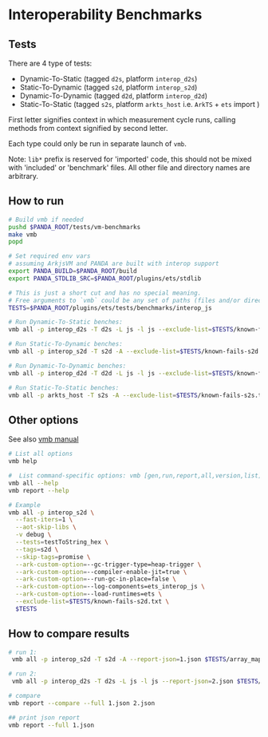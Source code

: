 # Interoperability Benchmarks

## Tests

There are 4 type of tests:

- Dynamic-To-Static (tagged `d2s`, platform `interop_d2s`)
- Static-To-Dynamic (tagged `s2d`, platform `interop_s2d`)
- Dynamic-To-Dynamic (tagged `d2d`, platform `interop_d2d`)
- Static-To-Static (tagged `s2s`, platform `arkts_host` i.e. `ArkTS` + `ets` import )

First letter signifies context in which measurement cycle runs,
calling methods from context signified by second letter.

Each type could only be run in separate launch of `vmb`.

Note: `lib*` prefix is reserved for 'imported' code,
this should not be mixed with 'included' or 'benchmark' files.
All other file and directory names are arbitrary.

## How to run

```sh
# Build vmb if needed
pushd $PANDA_ROOT/tests/vm-benchmarks
make vmb
popd

# Set required env vars
# assuming ArkjsVM and PANDA are built with interop support
export PANDA_BUILD=$PANDA_ROOT/build
export PANDA_STDLIB_SRC=$PANDA_ROOT/plugins/ets/stdlib

# This is just a short cut and has no special meaning.
# Free arguments to `vmb` could be any set of paths (files and/or directories)
TESTS=$PANDA_ROOT/plugins/ets/tests/benchmarks/interop_js

# Run Dynamic-To-Static benches:
vmb all -p interop_d2s -T d2s -L js -l js --exclude-list=$TESTS/known-fails-d2s.txt --timeout=60 $TESTS

# Run Static-To-Dynamic benches:
vmb all -p interop_s2d -T s2d -A --exclude-list=$TESTS/known-fails-s2d.txt --timeout=60 $TESTS

# Run Dynamic-To-Dynamic benches:
vmb all -p interop_d2d -T d2d -L js -l js --exclude-list=$TESTS/known-fails-d2d.txt --timeout=60 $TESTS

# Run Static-To-Static benches:
vmb all -p arkts_host -T s2s -A --exclude-list=$TESTS/known-fails-s2s.txt --timeout=60 $TESTS
```

## Other options

See also [vmb manual](../../../../../tests/vm-benchmarks/readme.md)

```sh
# List all options
vmb help

#  List command-specific options: vmb [gen,run,report,all,version,list] --help
vmb all --help
vmb report --help
```

```sh
# Example
vmb all -p interop_s2d \
  --fast-iters=1 \
  --aot-skip-libs \
  -v debug \
  --tests=testToString_hex \
  --tags=s2d \
  --skip-tags=promise \
  --ark-custom-option=--gc-trigger-type=heap-trigger \
  --ark-custom-option=--compiler-enable-jit=true \
  --ark-custom-option=--run-gc-in-place=false \
  --ark-custom-option=--log-components=ets_interop_js \
  --ark-custom-option=--load-runtimes=ets \
  --exclude-list=$TESTS/known-fails-s2d.txt \
  $TESTS

```

## How to compare results

```sh
# run 1:
 vmb all -p interop_s2d -T s2d -A --report-json=1.json $TESTS/array_map_reduce/

# run 2:
 vmb all -p interop_d2s -T d2s -L js -l js --report-json=2.json $TESTS/array_map_reduce/

# compare
vmb report --compare --full 1.json 2.json

## print json report
vmb report --full 1.json
```

